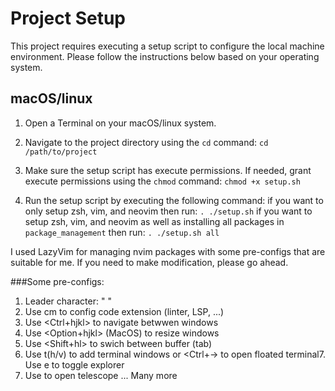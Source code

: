 # Project Setup

This project requires executing a setup script to configure the local machine environment. Please follow the instructions below based on your operating system.

## macOS/linux

1. Open a Terminal on your macOS/linux system.

2. Navigate to the project directory using the `cd` command:
```cd /path/to/project```

3. Make sure the setup script has execute permissions. If needed, grant execute permissions using the `chmod` command:
```chmod +x setup.sh```

4. Run the setup script by executing the following command:
if you want to only setup zsh, vim, and neovim then run:
```. ./setup.sh```
if you want to setup zsh, vim, and neovim as well as installing all packages in ```package_management``` then run:
```. ./setup.sh all```


I used LazyVim for managing nvim packages with some pre-configs that are suitable for me. If you need to make modification, please go ahead.

###Some pre-configs:
1. Leader character: " "
2. Use <leader>cm to config code extension (linter, LSP, ...)
3. Use <Ctrl+hjkl> to navigate betwwen windows
4. Use <Option+hjkl> (MacOS) to resize windows
5. Use <Shift+hl> to swich between buffer (tab)
6. Use <number><leader>t(h/v) to add terminal windows or <Ctrl+-> to open floated terminal7. Use <leader>e to toggle explorer
8. Use <leader><leader> to open telescope
... Many more
